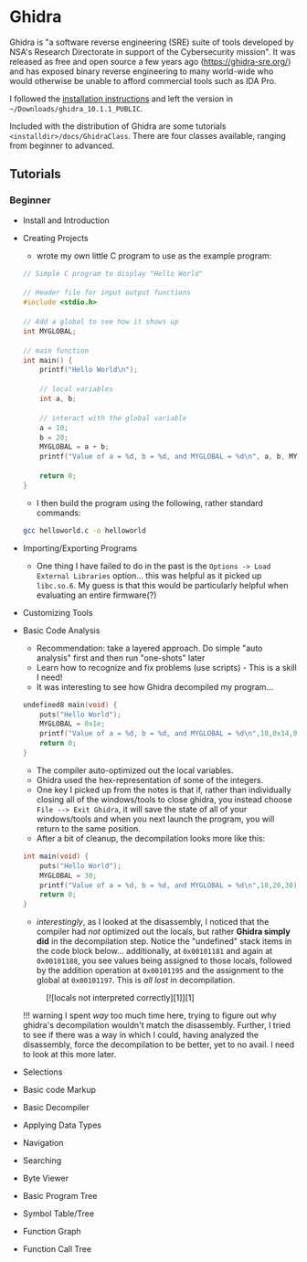 # Ghidra

Ghidra is "a software reverse engineering (SRE) suite of tools developed by NSA's Research Directorate in support of the Cybersecurity mission". It was released as free and open source a few years ago (https://ghidra-sre.org/) and has exposed binary reverse engineering to many world-wide who would otherwise be unable to afford commercial tools such as IDA Pro.

I followed the [installation instructions](https://htmlpreview.github.io/?https://github.com/NationalSecurityAgency/ghidra/blob/stable/GhidraDocs/InstallationGuide.html) and left the version in `~/Downloads/ghidra_10.1.1_PUBLIC`.

Included with the distribution of Ghidra are some tutorials `<installdir>/docs/GhidraClass`. There are four classes available, ranging from beginner to advanced.

## Tutorials

### Beginner

- Install and Introduction
- Creating Projects
    - wrote my own little C program to use as the example program:
    
    ```c
    // Simple C program to display "Hello World"

    // Header file for input output functions
    #include <stdio.h>

    // Add a global to see how it shows up
    int MYGLOBAL;

    // main function
    int main() {
        printf("Hello World\n");

        // local variables
        int a, b;

        // interact with the global variable
        a = 10;
        b = 20;
        MYGLOBAL = a + b;
        printf("Value of a = %d, b = %d, and MYGLOBAL = %d\n", a, b, MYGLOBAL);

        return 0;
    }
    ```

    - I then build the program using the following, rather standard commands:

    ```bash
    gcc helloworld.c -o helloworld
    ```

- Importing/Exporting Programs
    - One thing I have failed to do in the past is the `Options -> Load External Libraries` option... this was helpful as it picked up `libc.so.6`. My guess is that this would be particularly helpful when evaluating an entire firmware(?)

- Customizing Tools
- Basic Code Analysis
    - Recommendation: take a layered approach. Do simple "auto analysis" first and then run "one-shots" later
    - Learn how to recognize and fix problems (use scripts) - This is a skill I need!
    - It was interesting to see how Ghidra decompiled my program...

    ```c
    undefined8 main(void) {
        puts("Hello World");
        MYGLOBAL = 0x1e;
        printf("Value of a = %d, b = %d, and MYGLOBAL = %d\n",10,0x14,0x1e);
        return 0;
    }
    ```

    - The compiler auto-optimized out the local variables. 
    - Ghidra used the hex-representation of some of the integers.
    - One key I picked up from the notes is that if, rather than individually closing all of the windows/tools to close ghidra, you instead choose `File --> Exit Ghidra`, it will save the state of all of your windows/tools and when you next launch the program, you will return to the same position.
    - After a bit of cleanup, the decompilation looks more like this:

    ```c
    int main(void) {
        puts("Hello World");
        MYGLOBAL = 30;
        printf("Value of a = %d, b = %d, and MYGLOBAL = %d\n",10,20,30);
        return 0;
    }
    ```

    - *interestingly*, as I looked at the disassembly, I noticed that the compiler had *not* optimized out the locals, but rather __Ghidra simply did__ in the decompilation step. Notice the "undefined" stack items in the code block below... additionally, at `0x00101181` and again at `0x00101188`, you see values being assigned to those locals, followed by the addition operation at `0x00101195` and the assignment to the global at `0x00101197`. This is *all lost* in decompilation.
    
    <figure markdown> 
        [![locals not interpreted correctly][1]][1]
    </figure>

    !!! warning
        I spent *way* too much time here, trying to figure out why ghidra's decompilation wouldn't match the disassembly. Further, I tried to see if there was a way in which I could, having analyzed the disassembly, force the decompilation to be better, yet to no avail. I need to look at this more later.

- Selections
- Basic code Markup
- Basic Decompiler
- Applying Data Types
- Navigation
- Searching
- Byte Viewer
- Basic Program Tree
- Symbol Table/Tree
- Function Graph
- Function Call Tree


  [1]: ../../assets/images/ghidra01.png
